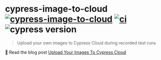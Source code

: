 # cypress-image-to-cloud [![cypress-image-to-cloud](https://img.shields.io/endpoint?url=https://cloud.cypress.io/badge/simple/q9f4sx/main&style=flat&logo=cypress)](https://cloud.cypress.io/projects/q9f4sx/runs) [![ci](https://github.com/bahmutov/cypress-image-to-cloud/actions/workflows/ci.yml/badge.svg?branch=main)](https://github.com/bahmutov/cypress-image-to-cloud/actions/workflows/ci.yml) ![cypress version](https://img.shields.io/badge/cypress-12.17.4-brightgreen)

> Upload your own images to Cypress Cloud during recorded test runs

📝 Read the blog post [Upload Your Images To Cypress Cloud](https://glebbahmutov.com/blog/upload-your-images-to-cypress-cloud/)
